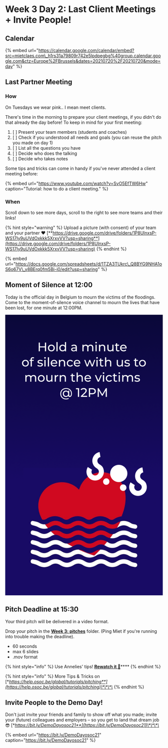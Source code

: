 # Week 3 Day 2: Last Client Meetings + Invite People!

## Calendar

{% embed url="https://calendar.google.com/calendar/embed?src=mietclaes.com\_h1rs31a79809r742e5lpdpegbg%40group.calendar.google.com&ctz=Europe%2FBrussels&dates=20210720%2F20210720&mode=day" %}

## Last Partner Meeting

### How

On Tuesdays we wear pink.. I mean meet clients.

There's time in the morning to prepare your client meetings, if you didn't do that already the day before! To keep in mind for your first meeting:

1. [ ] Present your team members \(students and coaches\)
2. [ ] Check if you understood all needs and goals \(you can reuse the pitch you made on day 1\)
3. [ ] List all the questions you have
4. [ ] Decide who does the talking
5. [ ] Decide who takes notes

Some tips and tricks can come in handy if you've never attended a client meeting before:

{% embed url="https://www.youtube.com/watch?v=SvO5EfTW6Hw" caption="Tutorial: how to do a client meeting." %}

### When

Scroll down to see more days, scroll to the right to see more teams and their links!

{% hint style="warning" %}
Upload a picture \(with consent\) of your team and your partner ❤ [**https://drive.google.com/drive/folders/1P8UlnxsP-WS17Iy9uUVdOxkkk5XrxvVV?usp=sharing**](https://drive.google.com/drive/folders/1P8UlnxsP-WS17Iy9uUVdOxkkk5XrxvVV?usp=sharing)️
{% endhint %}

{% embed url="https://docs.google.com/spreadsheets/d/1TZA3TUkrc\_Q8BYG9NHA1oS6o67V\_v8BErq0fm5Bi-i0/edit?usp=sharing" %}

## Moment of Silence at 12:00

Today is the official day in Belgium to mourn the victims of the floodings. Come to the moment-of-silence voice channel to mourn the lives that have been lost, for one minute at 12:00PM.

![](../../.gitbook/assets/story_rauw.png)

## Pitch Deadline at 15:30

Your third pitch will be delivered in a video format.

Drop your pitch in the [**Week 3: pitches**](https://drive.google.com/drive/folders/1sorRG5n-Zbvg7wNk_oKEFzcc0ieCokf8?usp=sharing) folder. \(Ping Miet if you're running into trouble making the deadline\).

* 60 seconds
* max 6 slides
* .mov format

{% hint style="info" %}
Use Annelies' tips! [**Rewatch it 🥳**](../../workshops-and-talks.md#how-to-pro-pitch-with-less-by-annelies)\*\*\*\*
{% endhint %}

{% hint style="info" %}
More Tips & Tricks on [**https://help.osoc.be/global/tutorials/pitching**](https://help.osoc.be/global/tutorials/pitching)\*\*\*\*
{% endhint %}

## Invite People to the Demo Day!

Don't just invite your friends and family to show off what you made; invite your \(future\) colleagues and employers – so you get to land that dream job 😎 [**https://bit.ly/DemoDayosoc21**](https://bit.ly/DemoDayosoc21)\*\*\*\*

{% embed url="https://bit.ly/DemoDayosoc21" caption="https://bit.ly/DemoDayosoc21" %}




